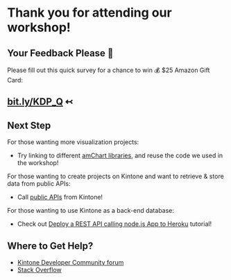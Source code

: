 # Thank you for attending our workshop!

## Your Feedback Please 🙇
Please fill out this quick survey for a chance to win 💰️ $25 Amazon Gift Card:

<!-- BeMyApp's -->
## [bit.ly/KDP_Q](http://bit.ly/KDP_Q) ↢

## Next Step
For those wanting more visualization projects:
  * Try linking to different [amChart libraries](https://www.amcharts.com/demos/), and reuse the code we used in the workshop!

For those wanting to create projects on Kintone and want to retrieve & store data from public APIs:
  * Call [public APIs](https://github.com/public-apis/public-apis#index) from Kintone!

For those wanting to use Kintone as a back-end database:
  * Check out [Deploy a REST API calling node.js App to Heroku](https://dev.to/will_yama/deploy-a-rest-api-calling-node-js-app-to-heroku-2mia) tutorial!

## Where to Get Help?
  * [Kintone Developer Community forum](https://developer.kintone.io/hc/en-us/community/posts)
  * [Stack Overflow](https://stackoverflow.com/)
